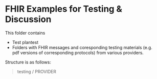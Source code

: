 # FHIR Examples for Testing & Discussion

This folder contains 
* Test plantest 
* Folders with FHIR messages and coresponding testing materials (e.g. pdf versions of corresponding protocols) from various providers.   

Structure is as follows:

> testing / PROVIDER


